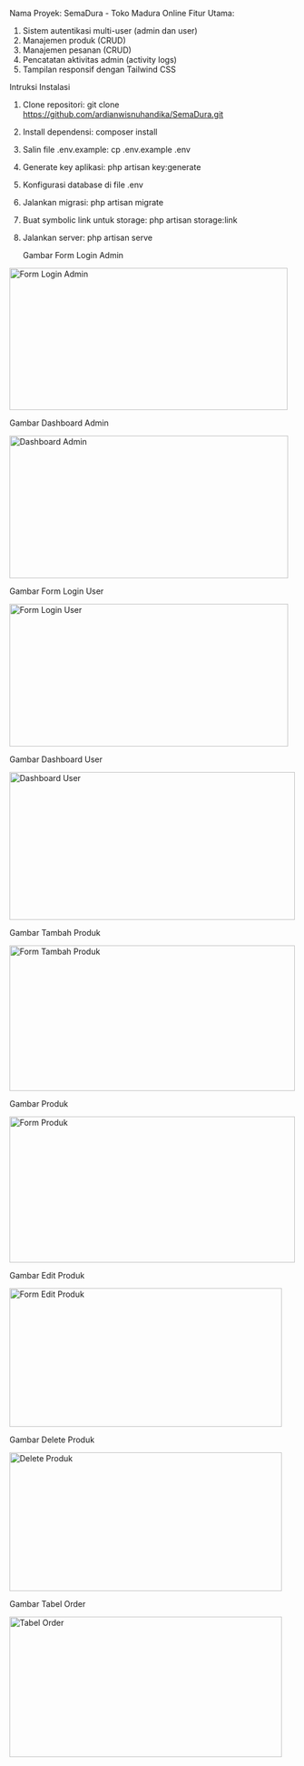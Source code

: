 Nama Proyek: SemaDura - Toko Madura Online
Fitur Utama:
1.	Sistem autentikasi multi-user (admin dan user)
2.	Manajemen produk (CRUD)
3.	Manajemen pesanan (CRUD)
4.	Pencatatan aktivitas admin (activity logs)
5.	Tampilan responsif dengan Tailwind CSS

Intruksi Instalasi
1.	Clone repositori: git clone https://github.com/ardianwisnuhandika/SemaDura.git
2.	Install dependensi: composer install
3.	Salin file .env.example: cp .env.example .env
4.	Generate key aplikasi: php artisan key:generate
5.	Konfigurasi database di file .env
6.	Jalankan migrasi: php artisan migrate
7.	Buat symbolic link untuk storage: php artisan storage:link
8.	Jalankan server: php artisan serve

    Gambar Form Login Admin
  	
   <img width="490" height="250" alt="Form Login Admin" src="https://github.com/user-attachments/assets/191eb5e1-4f33-45c1-b6b5-74ba3da088ca" />

   Gambar Dashboard Admin
   
   <img width="491" height="251" alt="Dashboard Admin" src="https://github.com/user-attachments/assets/7c95c17f-e4da-4b47-ac62-22cd49bb5bfd" />

   Gambar Form Login User
   
   <img width="491" height="251" alt="Form Login User" src="https://github.com/user-attachments/assets/fe7195fe-996e-4fb5-9665-79c320422ed5" />

   Gambar Dashboard User
   
   <img width="503" height="260" alt="Dashboard User" src="https://github.com/user-attachments/assets/9f388c5c-242a-4925-bb02-25e04f08faa8" />

   Gambar Tambah Produk
   
   <img width="503" height="256" alt="Form Tambah Produk" src="https://github.com/user-attachments/assets/dba7fbdd-d9c8-46aa-a0bc-433407ca3067" />

   Gambar Produk
   
   <img width="503" height="257" alt="Form Produk" src="https://github.com/user-attachments/assets/64da2b7e-2a26-475b-9a16-b7e3d2ee3018" />

   Gambar Edit Produk
   
   <img width="480" height="244" alt="Form Edit Produk" src="https://github.com/user-attachments/assets/fbf940e1-7a4b-4673-95c0-d59396e907ff" />

   Gambar Delete Produk
   
   <img width="480" height="244" alt="Delete Produk" src="https://github.com/user-attachments/assets/8fda5cdd-62bd-4500-a472-a492c4bbc091" />

   Gambar Tabel Order
   
   <img width="480" height="247" alt="Tabel Order" src="https://github.com/user-attachments/assets/6f4c3773-8eeb-4e1f-9f83-84fba0a58b4a" />







   
